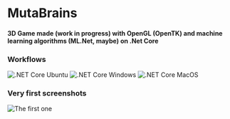 # MutaBrains

#### 3D Game made (work in progress) with OpenGL (OpenTK) and machine learning algorithms (ML.Net, maybe) on .Net Core

### Workflows
![.NET Core Ubuntu](https://github.com/alehlipka/MutaBrains/workflows/.NET%20Core%20Ubuntu/badge.svg)
![.NET Core Windows](https://github.com/alehlipka/MutaBrains/workflows/.NET%20Core%20Windows/badge.svg)
![.NET Core MacOS](https://github.com/alehlipka/MutaBrains/workflows/.NET%20Core%20MacOS/badge.svg)

### Very first screenshots
![The first one](https://i.postimg.cc/6QsvSYGh/2020-11-15-23-32.png)
